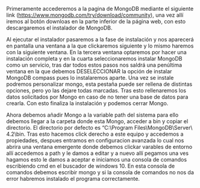 Primeramente accederemos a la pagina de MongoDB mediante el siguiente link (https://www.mongodb.com/try/download/community), una vez allí iremos al botón downloas en la parte inferior de la página web, con esto descargaremos el instalador de MongoDB.

Al ejecutar el instalador pasaremos a la fase de instalación y nos aparecerá en pantalla una ventana a la que clickaremos siguiente y lo mismo haremos con la siguiente ventana. En la tercera ventana optaremos por hacer una instalación completa y en la cuarta seleccionaremos instalar MongoDB como un servicio, tras dar todos estos pasos nos saldrá una penúltima ventana en la que debemos DESELECCIONAR la opción de instalar MongoDB compass pues lo instalaremos aparte. Una vez se instale podremos personalizar mongo, esta pestaña puede ser rellena de distintas opciones, pero yo las dejare todas marcadas. Tras esto rellenaremos los datos solicitados por Mongo en caso de no tener una base de datos para crearla. Con esto finaliza la instalación y podemos cerrar Mongo.

Ahora debemos añadir Mongo a la variable path del sistema para ello debemos llegar a la carpeta donde esta Mongo, acceder a bin y copiar el directorio. El directorio por defecto es “C:\Program Files\MongoDB\Server\ 4.2\bin. Tras esto hacemos click derecho a este equipo y accedemos a propiedades, despues entramos en configuracion avanzada lo cual nos abrira una ventana emergente donde debemos clickar varables de entorno allí accedemos a path y le damos a editar y a nuevo allí pegamos una ves hagamos esto le damos a aceptar e iniciamos una consola de comandos escribiendo cmd en el buscador de windows 10. En esta consola de comandos debemos escribir mongo y si la consola de comandos no nos da error habremos instalado el programa correctamente.